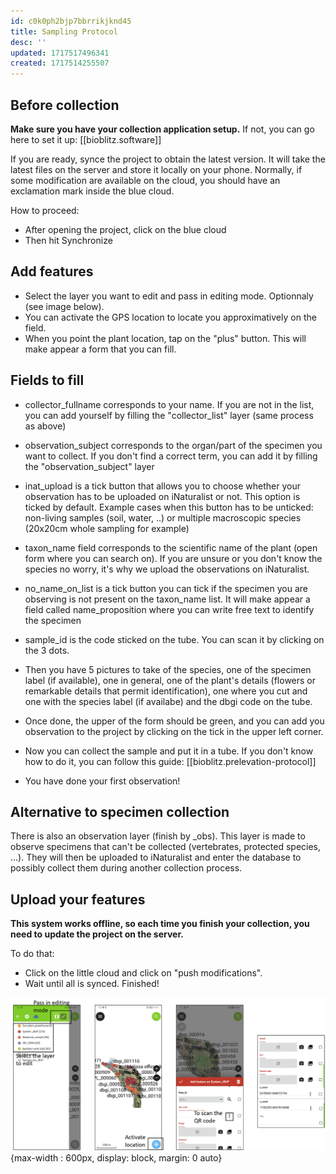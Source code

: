 ```yaml
---
id: c0k0ph2bjp7bbrrikjknd45
title: Sampling Protocol
desc: ''
updated: 1717517496341
created: 1717514255507
---
```


## Before collection

**Make sure you have your collection application setup.** If not, you can go here to set it up: [[bioblitz.software]]

If you are ready, synce the project to obtain the latest version. It will take the latest files on the server and store it locally on your phone. Normally, if some modification are available on the cloud, you should have an exclamation mark inside the blue cloud.

How to proceed:
- After opening the project, click on the blue cloud
- Then hit Synchronize

## Add features
- Select the layer you want to edit and pass in editing mode. Optionnaly (see image below).
- You can activate the GPS location to locate you approximatively on the field.
- When you point the plant location, tap on the "plus" button. This will make appear a form that you can fill.

## Fields to fill
- collector_fullname corresponds to your name. If you are not in the list, you can add yourself by filling the "collector_list" layer (same process as above)

- observation_subject corresponds to the organ/part of the specimen you want to collect. If you don't find a correct term, you can add it by filling the "observation_subject" layer

- inat_upload is a tick button that allows you to choose whether your observation has to be uploaded on iNaturalist or not. This option is ticked by default. Example cases when this button has to be unticked: non-living samples (soil, water, ..) or multiple macroscopic species (20x20cm whole sampling for example)

- taxon_name field corresponds to the scientific name of the plant (open form where you can search on). If you are unsure or you don't know the species no worry, it's why we upload the observations on iNaturalist.

- no_name_on_list is a tick button you can tick if the specimen you are observing is not present on the taxon_name list. It will make appear a field called name_proposition where you can write free text to identify the specimen

- sample_id is the code sticked on the tube. You can scan it by clicking on the 3 dots.

- Then you have 5 pictures to take of the species, one of the specimen label (if available), one in general, one of the plant's details (flowers or remarkable details that permit identification), one where you cut and one with the species label (if availabe) and the dbgi code on the tube.

- Once done, the upper of the form should be green, and you can add you observation to the project by clicking on the tick in the upper left corner.

- Now you can collect the sample and put it in a tube. If you don't know how to do it, you can follow this guide: [[bioblitz.prelevation-protocol]]

- You have done your first observation!

## Alternative to specimen collection

There is also an observation layer (finish by _obs). This layer is made to observe specimens that can't be collected (vertebrates, protected species, ...). They will then be uploaded to iNaturalist and enter the database to possibly collect them during another collection process.

## Upload your features
**This system works offline, so each time you finish your collection, you need to update the project on the server.**

To do that: 
- Click on the little cloud and click on "push modifications". 
- Wait until all is synced. Finished!

![QField interface](assets/images/QField_settings.png){max-width : 600px, display: block, margin: 0 auto}